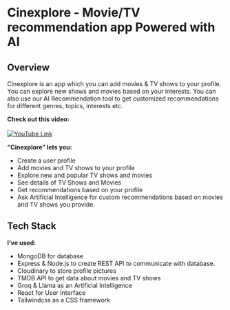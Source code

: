# Cinexplore - Movie/TV recommendation app Powered with AI

## Overview

Cinexplore is an app which you can add movies & TV shows to your profile. You can explore new shows and movies based on your interests. You can also use our AI Recommendation tool to get customized recommendations for different genres, topics, interests etc.

**Check out this video:** </br> </br>
[![YouTube Link](https://img.youtube.com/vi/RornFy5JA-A/0.jpg)](https://www.youtube.com/watch?v=RornFy5JA-A)

**“Cinexplore” lets you:**
- Create a user profile 
- Add movies and TV shows to your profile
- Explore new and popular TV shows and movies
- See details of TV Shows and Movies
- Get recommendations based on your profile
- Ask Artificial Intelligence for custom recommendations based on movies and TV shows you provide.

## Tech Stack

**I’ve used:**
- MongoDB for database
- Express & Node.js to create REST API to communicate with database.
- Cloudinary to store profile pictures
- TMDB API to get data about movies and TV shows
- Groq & Llama as an Artificial Intelligence
- React for User Interface
- Tailwindcss as a CSS framework
